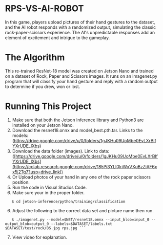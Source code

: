# RPS-VS-AI-ROBOT
 In this game, players upload pictures of their hand gestures to the dataset, and the AI robot responds with a randomized output, simulating the classic rock-paper-scissors experience. The AI's unpredictable responses add an element of excitement and intrigue to the gameplay. 

# The Algorithm
This re-trained ResNet-18 model was created on Jetson Nano and trained on a dataset of Rock, Paper and Scissors images. It runs on an imagenet.py program that will classify your hand gesture and reply with a random output to determine if you drew, won or lost.

# Running This Project
1. Make sure that both the Jetson Inference library and Python3 are installed on your Jetson Nano.
2. Download the resnet18.onnx and model_best.pth.tar. Links to the models: (https://drive.google.com/drive/u/0/folders/1gJKHu09UoMbe0EvLXrBIfYXrUDE_lXbs)
3. Download the data folder (images). Link to data: ([https://drive.google.com/drive/u/0/folders/1gJKHu09UoMbe0EvLXrBIfYXrUDE_lXbs](https://colab.research.google.com/drive/185Pi3YLl0lriWxVXuBzZiAF6xx5j2Tq7?usp=drive_link))
4. Or Upload photos of your hand in any one of the rock paper scissors position.
5. Run the code in Visual Studios Code.
7. Make sure your in the proper folder.
```
   $ cd jetson-inference/python/training/classification
```
6. Adjust the following to the correct data set and picture name then run.
```
   $ ./imagenet.py --model=$NET/resnet18.onnx --input_blob=input_0 --output_blob=output_0 --labels=$DATASET/labels.txt $DATASET/test/rock/DS.jpg rps.jpg ```
```
7. View video for explanation. 
